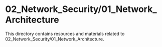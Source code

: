 # 02_Network_Security/01_Network_Architecture
This directory contains resources and materials related to 02_Network_Security/01_Network_Architecture.
